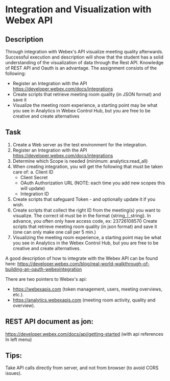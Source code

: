 # Integration and Visualization with Webex API

## Description

Through integration with Webex's API visualize meeting quality afterwards. Successful execution and description will show that the student has a solid understanding of the visualization of data through the Rest API.
Knowledge of REST API and Oauth is an advantage. The assignment consists of the following:
- Register an Integration with the API https://developer.webex.com/docs/integrations
- Create scripts that retrieve meeting room quality (in JSON format) and save it
- Visualize the meeting room experience, a starting point may be what you see in Analytics in Webex Control Hub, but you are free to be creative and create alternatives

## Task

1. Create a Web server as the test environment for the integration. 
2. Register an Integration with the API https://developer.webex.com/docs/integrations
3. Determine which Scope is needed (minimum: analytics:read_all) 
4. When creating integration, you will get the following that must be taken care of: a. Client ID 
    - Client Secret 
    - OAuth Authorization URL (NOTE: each time you add  new scopes this will  update) 
    - Integration ID 
5. Create scripts that safeguard Token - and optionally update it if you wish. 
6. Create scripts that collect the right ID from the meeting(s) you want to visualize.  The correct id must be in the format {string_|_string}. 
 In advance, you often only  have access code, ex: 23726108570 
Create scripts that retrieve meeting room quality (in json format) and save it (one can only make one call per 5 min.)   
7. Visualizing the meeting room experience, a starting point may be what you see in Analytics in the Webex Control Hub, but you are free to be creative and create alternatives.  

A good description of how to integrate with the Webex API can be found here: https://developer.webex.com/blog/real-world-walkthrough-of-building-an-oauth-webexintegration 
 
There are two pointers to Webex's api: 
- https://webexapis.com (token management, users, meeting overviews, etc.). 
- https://analytics.webexapis.com (meeting room activity, quality and overview). 


## REST API document as jon: 

https://developer.webex.com/docs/api/getting-started (with api references In left menu) 
 
## Tips: 

Take API calls directly from server, and not from browser (to avoid CORS issues).	


